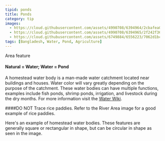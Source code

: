 ```yaml
---
tipid: ponds
title: Ponds
category: tip
images:
  - https://cloud.githubusercontent.com/assets/4990708/6394964/2cbafea0-bda3-11e4-800b-e71e69829622.PNG
  - https://cloud.githubusercontent.com/assets/4990708/6394965/2f242f36-bda3-11e4-8bad-d4663c16365a.PNG
  - https://cloud.githubusercontent.com/assets/6749884/6556223/7062d1bc-c642-11e4-860b-c6a536d77d0d.gif
tags: [Bangladesh, Water, Pond, Agriculture]
---
```

Area feature
#### Natural = Water; Water = Pond

A homestead water body is a man-made water catchment located near buildings and houses. Water color will vary greatly depending on the purpose of the catchment. These water bodies can have multiple functions, examples include fish ponds, shrimp ponds, irrigation, and livestock during the dry months.  For more information visit the <a href="http://wiki.openstreetmap.org/wiki/Water" target="_blank">Water Wiki</a>.

####DO NOT Trace rice paddies.  Refer to the River Area image for a good example of rice paddies. 

Here's an example of homestead water bodies.  These features are generally square or rectangular in shape, but can be circular in shape as seen in the image.   
